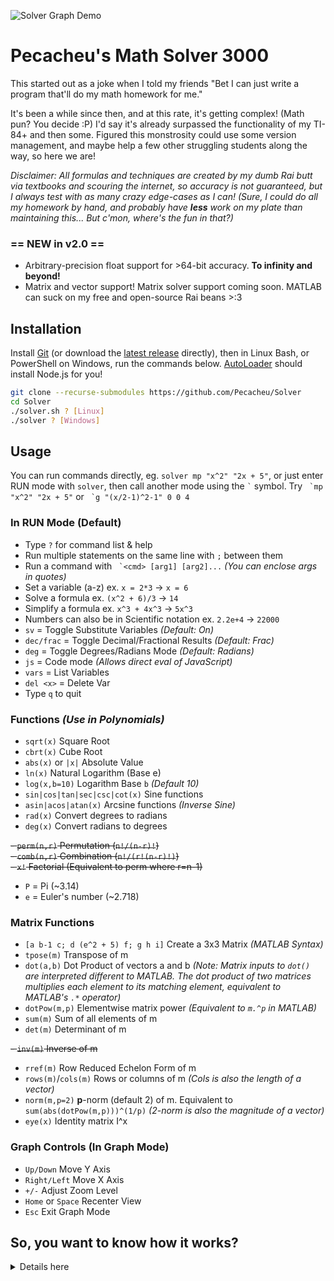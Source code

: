 ![Solver Graph Demo](https://user-images.githubusercontent.com/3608878/224240966-a8b08462-39dc-48cf-9f33-0d01e19981f5.png)

# Pecacheu's Math Solver 3000
This started out as a joke when I told my friends "Bet I can just write a program that'll do my math homework for me."

It's been a while since then, and at this rate, it's getting complex! (Math pun? You decide :P) I'd say it's already surpassed the functionality of my TI-84+ and then some. Figured this monstrosity could use some version management, and maybe help a few other struggling students along the way, so here we are!

*Disclaimer: All formulas and techniques are created by my dumb Rai butt via textbooks and scouring the internet, so accuracy is not guaranteed, but I always test with as many crazy edge-cases as I can! (Sure, I could do all my homework by hand, and probably have **less** work on my plate than maintaining this... But c'mon, where's the fun in that?)*

### == NEW in v2.0 ==
- Arbitrary-precision float support for >64-bit accuracy. **To infinity and beyond!**
- Matrix and vector support! Matrix solver support coming soon. MATLAB can suck on my free and open-source Rai beans >:3

## Installation
Install [Git](https://git-scm.com) (or download the [latest release](https://github.com/Pecacheu/Solver/releases) directly), then in Linux Bash, or PowerShell on Windows, run the commands below. [AutoLoader](https://github.com/Pecacheu/AutoLoader) should install Node.js for you!
```bash
git clone --recurse-submodules https://github.com/Pecacheu/Solver
cd Solver
./solver.sh ? [Linux]
./solver ? [Windows]
```

## Usage
You can run commands directly, eg. `solver mp "x^2" "2x + 5"`, or just enter RUN mode with `solver`, then call another mode using the `` ` `` symbol. Try `` `mp "x^2" "2x + 5"`` or `` `g "(x/2-1)^2-1" 0 0 4``

### In RUN Mode (Default)
- Type `?` for command list & help
- Run multiple statements on the same line with `;` between them
- Run a command with `` `<cmd> [arg1] [arg2]...`` *(You can enclose args in quotes)*
- Set a variable (a-z) ex. `x = 2*3` -> `x = 6`
- Solve a formula ex. `(x^2 + 6)/3` -> `14`
- Simplify a formula ex. `x^3 + 4x^3` -> `5x^3`
- Numbers can also be in Scientific notation ex. `2.2e+4` -> `22000`
- `sv` = Toggle Substitute Variables *(Default: On)*
- `dec/frac` = Toggle Decimal/Fractional Results *(Default: Frac)*
- `deg` = Toggle Degrees/Radians Mode *(Default: Radians)*
- `js` = Code mode *(Allows direct eval of JavaScript)*
- `vars` = List Variables
- `del <x>` = Delete Var
- Type `q` to quit

### Functions *(Use in Polynomials)*
- `sqrt(x)` Square Root
- `cbrt(x)` Cube Root
- `abs(x)` or `|x|` Absolute Value
- `ln(x)` Natural Logarithm (Base e)
- `log(x,b=10)` Logarithm Base `b` *(Default 10)*
- `sin|cos|tan|sec|csc|cot(x)` Sine functions
- `asin|acos|atan(x)` Arcsine functions *(Inverse Sine)*
- `rad(x)` Convert degrees to radians
- `deg(x)` Convert radians to degrees

~~- `perm(n,r)` Permutation (`n!/(n-r)!`)~~\
~~- `comb(n,r)` Combination (`n!/(r!(n-r)!)`)~~\
~~- `x!` Factorial (Equivalent to perm where r=n-1)~~

- `P` = Pi (~3.14)
- `e` = Euler's number (~2.718)

### Matrix Functions
- `[a b-1 c; d (e^2 + 5) f; g h i]` Create a 3x3 Matrix *(MATLAB Syntax)*
- `tpose(m)` Transpose of m
- `dot(a,b)` Dot Product of vectors a and b *(Note: Matrix inputs to `dot()` are interpreted different to MATLAB. The dot product of two matrices multiplies each element to its matching element, equivalent to MATLAB's `.*` operator)*
- `dotPow(m,p)` Elementwise matrix power *(Equivalent to `m.^p` in MATLAB)*
- `sum(m)` Sum of all elements of m
- `det(m)` Determinant of m

~~- `inv(m)` Inverse of m~~

- `rref(m)` Row Reduced Echelon Form of m
- `rows(m)`/`cols(m)` Rows or columns of m *(Cols is also the length of a vector)*
- `norm(m,p=2)` **p**-norm (default 2) of m. Equivalent to `sum(abs(dotPow(m,p)))^(1/p)` *(2-norm is also the magnitude of a vector)*
- `eye(x)` Identity matrix I^x

### Graph Controls (In Graph Mode)
- `Up/Down` Move Y Axis
- `Right/Left` Move X Axis
- `+/-` Adjust Zoom Level
- `Home` or `Space` Recenter View
- `Esc` Exit Graph Mode

## So, you want to know how it works?
<details>
<summary>Details here</summary>
The architecture of PMS is complex and nuanced *(over 1000 lines in total!)*, but utilizes an Object Oriented structure that maximizes code reuse, allowing for a high degree of flexibility and extendability of the codebase. This makes it trivial to create new math functions and commands. On a basic level, mathematical formulas are stored in PMS using three key fundamental building blocks. `Poly` *(Polynomial, a list of terms that are added or subtracted)*, `Term` *(A set of SubTerms that are multiplied or divided)*, and `SubTerm` *(A representation of a single constant exponent value, variable, matrix/vector, or function)*.

SubTerms are the most flexible datatype. Not only can they store a variable, but also an entire child `Poly` object, representing an internal polynomial contained in parenthesis. When holding a function, each comma-separated argument is, itself, a `Poly`. SubTerms also each store a power value *(which may be a number, or another `Poly` itself)* and sign. The sign is stored separately because, for instance, `x^-2` is the same as `1/x^2`, hence a negative sign is representative of division and this information does not need to be stored separately. Another optimization is that SubTerms, in some situations, store a cached string representation of their value to speed up printing and string conversion.

Matrices are represented using a `Matrix` object stored inside its respective `SubTerm`. Their contents are stored as a two-dimensional array of `Poly` objects, though when printed they are output in MATLAB-style format, allowing them to be converted to and from strings in one line. When the only contents of the top-level `Poly` is a single matrix, this triggers pretty-print mode, drawing a more visually interesting and column-aligned representation of the matrix contents to the console.

The most important operation performed on these datatypes is the simplification operation, or `simp`, which recursively simplifies every `Poly`, `Term`, `SubTerm`, `Matrix`, and so on, backtracking and re-simplifying whenever needed, combining SubTerms and Terms at multiple levels, substituting variables that have defined values, finding the Greatest Common Denominator of fractions, and performing any other operations deemed necessary. When decimal output is enabled, `simp` performs a second, more thorough simplification which should typically result in a complete numerical answer, or as close as can be achieved given any undefined variables.

*Note:* Undefined variables are not actually considered an error in PMS's syntax language. These simply represent unknowns that may be solved later. Unknowns can be run through **ANY** function or operation within PMS and are left unchanged, with as much simplification occurring around them as possible. This makes PMS more powerful than any typical calculator, or even MATLAB, where, for instance, attempting to calculate `6yx/(2x) + 14y` simply produces an error such as *"Variables x and y are undefined!"*, rather than the expected result a mathematician would give you, `17y`.
</details>